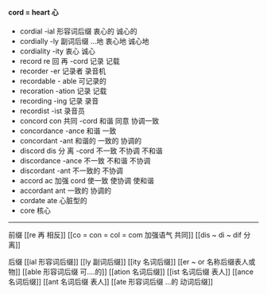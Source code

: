 #### cord = heart 心
- cordial  -ial 形容词后缀 衷心的 诚心的
- cordially -ly 副词后缀 ...地  衷心地 诚心地
- cordiality -ity 衷心 诚心
- record re 回 再  -cord 记录 记载
- recorder -er 记录者 录音机
- recordable - able 可记录的
- recoration -ation 记录 记载
- recording -ing  记录 录音
- recordist -ist 录音员
- concord  con 共同 -cord 和谐 同意  协调一致
- concordance -ance 和谐 一致 
- concordant -ant  和谐的 一致的 协调的
- discord dis 分 离  -cord  不一致 不协调 不和谐
- discordance -ance 不一致 不和谐 不协调
- discordant -ant 不一致的 不协调
- accord ac 加强  cord  使一致 使协调  使和谐
- accordant ant  一致的 协调的
- cordate ate 心脏型的
- core 核心

----
前缀 
[[re  再  相反]]
[[co = con  = col = com  加强语气 共同]]
[[dis  ~ di ~ dif 分 离]]


后缀
[[ial 形容词后缀]]
[[ly 副词后缀]]
[[ity 名词后缀]]
[[er  ~ or 名称后缀表人或物]]
[[able  形容词后缀 可....的]]
[[ation 名词后缀]]
[[ist  名词后缀 表人]]
[[ance 名词后缀]]
[[ant 名词后缀 表人]]
[[ate 形容词后缀  ...的 动词后缀]]